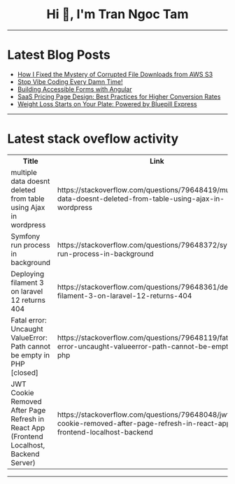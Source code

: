 <h1 align="center">Hi 👋, I'm Tran Ngoc Tam</h1>

---

# Latest Blog Posts 
<!-- BLOG-POST-LIST:START -->
- [How I Fixed the Mystery of Corrupted File Downloads from AWS S3](https://dev.to/unkletayo/how-i-fixed-the-mystery-of-corrupted-file-downloads-from-aws-s3-58og)
- [Stop Vibe Coding Every Damn Time!](https://dev.to/adityaoberai/stop-vibe-coding-every-damn-time-5fj2)
- [Building Accessible Forms with Angular](https://dev.to/lxt/building-accessible-forms-with-angular-38ii)
- [SaaS Pricing Page Design: Best Practices for Higher Conversion Rates](https://dev.to/lollypopdesign/saas-pricing-page-design-best-practices-for-higher-conversion-rates-3fgp)
- [Weight Loss Starts on Your Plate: Powered by Bluepill Express](https://dev.to/bluepills_7db609523d5027d/weight-loss-starts-on-your-plate-powered-by-bluepill-express-2pg7)
<!-- BLOG-POST-LIST:END -->

---

# Latest stack oveflow activity
<table>
  <tr><th>Title</th><th>Link</th></tr>
  <!-- STACKOVERFLOW:START --><tr><td>multiple data doesnt deleted from table using Ajax in wordpress</td><td>https://stackoverflow.com/questions/79648419/multiple-data-doesnt-deleted-from-table-using-ajax-in-wordpress</td></tr><tr><td>Symfony run process in background</td><td>https://stackoverflow.com/questions/79648372/symfony-run-process-in-background</td></tr><tr><td>Deploying filament 3 on laravel 12 returns 404</td><td>https://stackoverflow.com/questions/79648361/deploying-filament-3-on-laravel-12-returns-404</td></tr><tr><td>Fatal error: Uncaught ValueError: Path cannot be empty in PHP [closed]</td><td>https://stackoverflow.com/questions/79648119/fatal-error-uncaught-valueerror-path-cannot-be-empty-in-php</td></tr><tr><td>JWT Cookie Removed After Page Refresh in React App &lpar;Frontend Localhost, Backend Server&rpar;</td><td>https://stackoverflow.com/questions/79648048/jwt-cookie-removed-after-page-refresh-in-react-app-frontend-localhost-backend</td></tr><!-- STACKOVERFLOW:END -->
</table>

---



